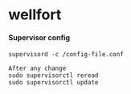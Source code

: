 # wellfort

#### Supervisor config
    supervisord -c /config-file.conf

    After any change
    sudo supervisorctl reread
    sudo supervisorctl update